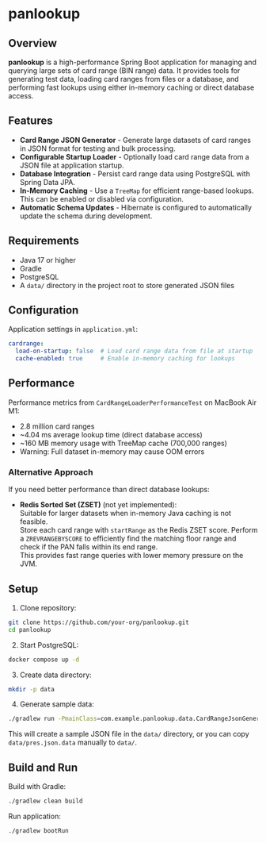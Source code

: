 # panlookup

## Overview

**panlookup** is a high-performance Spring Boot application for managing and querying large sets of card range (BIN range) data. It provides tools for generating test data, loading card ranges from files or a database, and performing fast lookups using either in-memory caching or direct database access.

## Features

- **Card Range JSON Generator** - Generate large datasets of card ranges in JSON format for testing and bulk processing.
- **Configurable Startup Loader** - Optionally load card range data from a JSON file at application startup.
- **Database Integration** - Persist card range data using PostgreSQL with Spring Data JPA.
- **In-Memory Caching** - Use a `TreeMap` for efficient range-based lookups. This can be enabled or disabled via configuration.
- **Automatic Schema Updates** - Hibernate is configured to automatically update the schema during development.

## Requirements

- Java 17 or higher
- Gradle
- PostgreSQL
- A `data/` directory in the project root to store generated JSON files

## Configuration

Application settings in `application.yml`:

```yaml
cardrange:
  load-on-startup: false  # Load card range data from file at startup
  cache-enabled: true     # Enable in-memory caching for lookups
```

## Performance

Performance metrics from `CardRangeLoaderPerformanceTest` on MacBook Air M1:

- 2.8 million card ranges
- ~4.04 ms average lookup time (direct database access)
- ~160 MB memory usage with TreeMap cache (700,000 ranges)
- Warning: Full dataset in-memory may cause OOM errors

### Alternative Approach

If you need better performance than direct database lookups:

- **Redis Sorted Set (ZSET)** (not yet implemented):  
  Suitable for larger datasets when in-memory Java caching is not feasible.  
  Store each card range with `startRange` as the Redis ZSET score. Perform a `ZREVRANGEBYSCORE` to efficiently find the matching floor range and check if the PAN falls within its end range.  
  This provides fast range queries with lower memory pressure on the JVM.


## Setup

1. Clone repository:
```bash
git clone https://github.com/your-org/panlookup.git
cd panlookup
```

2. Start PostgreSQL:
```bash
docker compose up -d
```

3. Create data directory:
```bash
mkdir -p data
```
4. Generate sample data:
```bash
./gradlew run -PmainClass=com.example.panlookup.data.CardRangeJsonGenerator
```
This will create a sample JSON file in the `data/` directory, or you can copy `data/pres.json.data` manually to `data/`.

## Build and Run

Build with Gradle:
```bash
./gradlew clean build
```

Run application:
```bash
./gradlew bootRun
```
